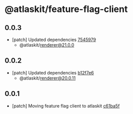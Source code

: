 # @atlaskit/feature-flag-client

## 0.0.3
- [patch] Updated dependencies [7545979](https://bitbucket.org/atlassian/atlaskit-mk-2/commits/7545979)
  - @atlaskit/renderer@21.0.0

## 0.0.2
- [patch] Updated dependencies [b12f7e6](https://bitbucket.org/atlassian/atlaskit-mk-2/commits/b12f7e6)
  - @atlaskit/renderer@20.0.11

## 0.0.1
- [patch] Moving feature flag client to atlaskit [c61ba5f](https://bitbucket.org/atlassian/atlaskit-mk-2/commits/c61ba5f)
